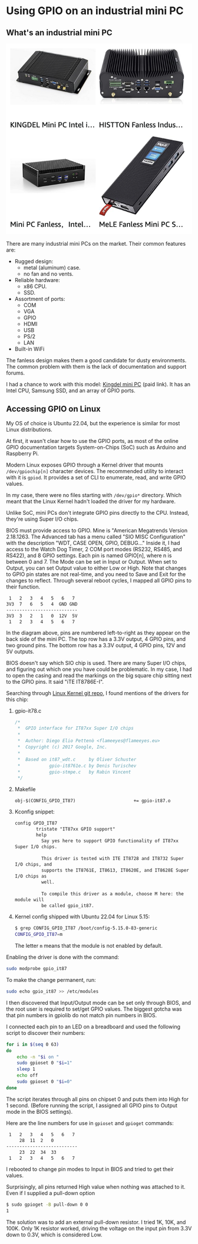 # Using GPIO on an industrial mini PC

## What's an industrial mini PC

![Mini PCs](images/39-mini-pcs.png)

There are many industrial mini PCs on the market.
Their common features are:

- Rugged design:
    - metal (aluminum) case.
    - no fan and no vents.
- Reliable hardware:
    - x86 CPU.
    - SSD.
- Assortment of ports:
    - COM
    - VGA
    - GPIO
    - HDMI
    - USB
    - PS/2
    - LAN
- Built-in WiFi

The fanless design makes them a good candidate for dusty environments.
The common problem with them is the lack of documentation and support forums.

I had a chance to work with this model: [Kingdel mini PC](https://a.co/d/aC6lhQ5?tag=peterdemin-20) (paid link).
It has an Intel CPU, Samsung SSD, and an array of GPIO ports.

## Accessing GPIO on Linux

My OS of choice is Ubuntu 22.04, but the experience is similar for most Linux distributions.

At first, it wasn't clear how to use the GPIO ports, as most of the online GPIO documentation targets System-on-Chips (SoC) such as Arduino and Raspberry Pi.

Modern Linux exposes GPIO through a Kernel driver that mounts `/dev/gpiochip[n]` character devices.
The recommended utility to interact with it is `gpiod`.
It provides a set of CLI to enumerate, read, and write GPIO values.

In my case, there were no files starting with `/dev/gpio*` directory.
Which meant that the Linux Kernel hadn't loaded the driver for my hardware.

Unlike SoC, mini PCs don't integrate GPIO pins directly to the CPU.
Instead, they're using Super I/O chips.

BIOS must provide access to GPIO. Mine is "American Megatrends Version 2.18.1263.
The Advanced tab has a menu called "SIO MISC Configuration" with the description "WDT, CASE OPEN, GPIO, DEBUG..."
Inside it, I had access to the Watch Dog Timer, 2 COM port modes (RS232, RS485, and RS422), and 8 GPIO settings.
Each pin is named GPIO[n], where n is between 0 and 7.
The Mode can be set in Input or Output.
When set to Output, you can set Output value to either Low or High.
Note that changes to GPIO pin states are not real-time, and you need to Save and Exit for the changes to reflect.
Through several reboot cycles, I mapped all GPIO pins to their function.

```text
 1   2   3   4   5   6   7
3V3  7   6   5   4  GND GND
---------------------------
3V3  3   2   1   0  12V  5V
 1   2   3   4   5   6   7
```

In the diagram above, pins are numbered left-to-right as they appear on the back side of the mini PC.
The top row has a 3.3V output, 4 GPIO pins, and two ground pins.
The bottom row has a 3.3V output, 4 GPIO pins, 12V and 5V outputs.

BIOS doesn't say which SIO chip is used.
There are many Super I/O chips, and figuring out which one you have could be problematic.
In my case, I had to open the casing and read the markings on the big square chip sitting next to the GPIO pins.
It said "iTE IT8786E-I". 

Searching through [Linux Kernel git repo](https://github.com/torvalds/linux),
I found mentions of the drivers for this chip:

1. gpio-it78.c
   ```C
   /*
    *  GPIO interface for IT87xx Super I/O chips
    *
    *  Author: Diego Elio Pettenò <flameeyes@flameeyes.eu>
    *  Copyright (c) 2017 Google, Inc.
    *
    *  Based on it87_wdt.c     by Oliver Schuster
    *           gpio-it8761e.c by Denis Turischev
    *           gpio-stmpe.c   by Rabin Vincent
    */
   ```
2. Makefile
   ```text
   obj-$(CONFIG_GPIO_IT87)                      += gpio-it87.o
   ```
3. Kconfig snippet:
   ```text
   config GPIO_IT87
           tristate "IT87xx GPIO support"
           help
             Say yes here to support GPIO functionality of IT87xx Super I/O chips.

             This driver is tested with ITE IT8728 and IT8732 Super I/O chips, and
             supports the IT8761E, IT8613, IT8620E, and IT8628E Super I/O chips as
             well.

             To compile this driver as a module, choose M here: the module will
             be called gpio_it87.
   ```
4. Kernel config shipped with Ubuntu 22.04 for Linux 5.15:
   ```bash
   $ grep CONFIG_GPIO_IT87 /boot/config-5.15.0-83-generic
   CONFIG_GPIO_IT87=m
   ```
   The letter `m` means that the module is not enabled by default.

Enabling the driver is done with the command:

```bash
sudo modprobe gpio_it87
```

To make the change permanent, run:

```bash
sudo echo gpio_it87 >> /etc/modules
```

I then discovered that Input/Output mode can be set only through BIOS, and the root user is required to set/get GPIO values.
The biggest gotcha was that pin numbers in gpiolib do not match pin numbers in BIOS.

I connected each pin to an LED on a breadboard and used the following script to discover their numbers:

```bash
for i in $(seq 0 63)
do
    echo -n "$i on "
    sudo gpioset 0 "$i=1"
    sleep 1
    echo off
    sudo gpioset 0 "$i=0"
done
```

The script iterates through all pins on chipset 0 and puts them into High for 1 second.
(Before running the script, I assigned all GPIO pins to Output mode in the BIOS settings).

Here are the line numbers for use in `gpioset` and `gpioget` commands:

```text
 1   2   3   4   5   6   7
     28  11  2   0         
---------------------------
     23  22  34  33        
 1   2   3   4   5   6   7
```

I rebooted to change pin modes to Input in BIOS and tried to get their values.

Surprisingly, all pins returned High value when nothing was attached to it.
Even if I supplied a pull-down option

```bash
$ sudo gpioget -B pull-down 0 0
1
```

The solution was to add an external pull-down resistor. I tried 1K, 10K, and 100K.
Only 1K resistor worked, driving the voltage on the input pin from 3.3V down to 0.3V, which is considered Low.

